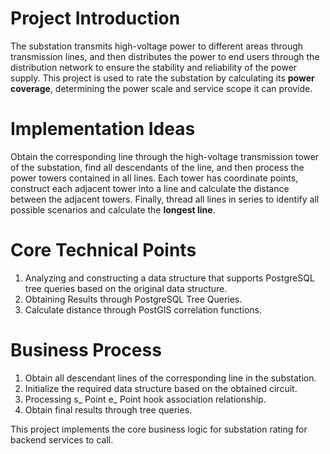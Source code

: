 # Project Introduction
The substation transmits high-voltage power to different areas through transmission lines, and then distributes the power to end users through the distribution network to ensure the stability and reliability of the power supply. This project is used to rate the substation by calculating its **power coverage**, determining the power scale and service scope it can provide.

# Implementation Ideas
Obtain the corresponding line through the high-voltage transmission tower of the substation, find all descendants of the line, and then process the power towers contained in all lines. Each tower has coordinate points, construct each adjacent tower into a line and calculate the distance between the adjacent towers. Finally, thread all lines in series to identify all possible scenarios and calculate the **longest line**.

# Core Technical Points
1. Analyzing and constructing a data structure that supports PostgreSQL tree queries based on the original data structure.
2. Obtaining Results through PostgreSQL Tree Queries.
3. Calculate distance through PostGIS correlation functions.

# Business Process
1. Obtain all descendant lines of the corresponding line in the substation.
2. Initialize the required data structure based on the obtained circuit.
3. Processing s_ Point e_ Point hook association relationship.
4. Obtain final results through tree queries.

This project implements the core business logic for substation rating for backend services to call.
